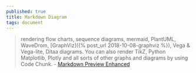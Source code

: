 ```yaml
---
published: true
title: Markdown Diagram
tags: document
---
```

> rendering flow charts, sequence diagrams, mermaid, PlantUML, WaveDrom, [GraphViz]({% post_url 2018-10-08-graphviz %}), Vega & Vega-lite, Ditaa diagrams. You can also render TikZ, Python Matplotlib, Plotly and all sorts of other graphs and diagrams by using Code Chunk. - [Markdown Preview Enhanced](https://shd101wyy.github.io/markdown-preview-enhanced/#/diagrams)
